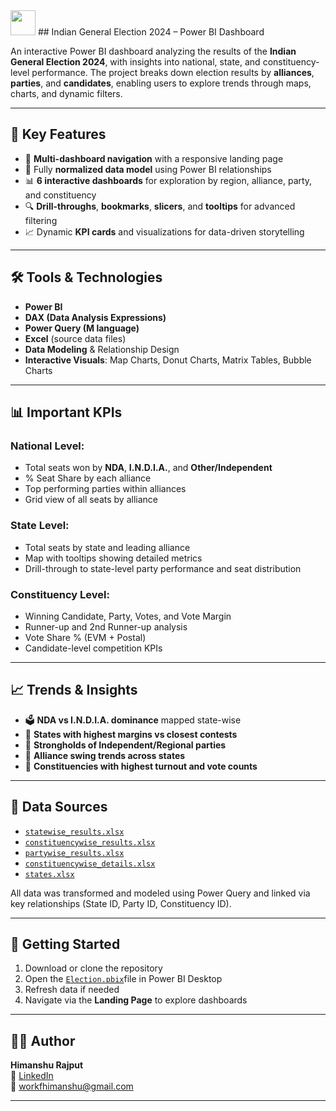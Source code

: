 <img src="https://img.icons8.com/color/96/000000/combo-chart--v1.png" width="40" height="40" />  
## Indian General Election 2024 – Power BI Dashboard

An interactive Power BI dashboard analyzing the results of the **Indian General Election 2024**, with insights into national, state, and constituency-level performance. The project breaks down election results by **alliances**, **parties**, and **candidates**, enabling users to explore trends through maps, charts, and dynamic filters.

---

## 📌 Key Features

- 📍 **Multi-dashboard navigation** with a responsive landing page
- 🧩 Fully **normalized data model** using Power BI relationships
- 📊 **6 interactive dashboards** for exploration by region, alliance, party, and constituency
- 🔍 **Drill-throughs**, **bookmarks**, **slicers**, and **tooltips** for advanced filtering
- 📈 Dynamic **KPI cards** and visualizations for data-driven storytelling

---

## 🛠 Tools & Technologies

- **Power BI**
- **DAX (Data Analysis Expressions)**
- **Power Query (M language)**
- **Excel** (source data files)
- **Data Modeling** & Relationship Design
- **Interactive Visuals**: Map Charts, Donut Charts, Matrix Tables, Bubble Charts

---

## 📊 Important KPIs

### National Level:
- Total seats won by **NDA**, **I.N.D.I.A.**, and **Other/Independent**
- % Seat Share by each alliance
- Top performing parties within alliances
- Grid view of all seats by alliance

### State Level:
- Total seats by state and leading alliance
- Map with tooltips showing detailed metrics
- Drill-through to state-level party performance and seat distribution

### Constituency Level:
- Winning Candidate, Party, Votes, and Vote Margin
- Runner-up and 2nd Runner-up analysis
- Vote Share % (EVM + Postal)
- Candidate-level competition KPIs


---

## 📈 Trends & Insights

- 🗳️ **NDA vs I.N.D.I.A. dominance** mapped state-wise
- 🥇 **States with highest margins vs closest contests**
- 📍 **Strongholds of Independent/Regional parties**
- 🔄 **Alliance swing trends across states**
- 🧮 **Constituencies with highest turnout and vote counts**

---

## 📁 Data Sources

- <a href="https://github.com/HimXRaj/India-Lok-Sabha-Election---2024/blob/main/RAW_Excel_Files/statewise_results.xlsx">`statewise_results.xlsx`</a>
- <a href="https://github.com/HimXRaj/India-Lok-Sabha-Election---2024/blob/main/RAW_Excel_Files/constituencywise_results.xlsx">`constituencywise_results.xlsx`</a>
- <a href="https://github.com/HimXRaj/India-Lok-Sabha-Election---2024/blob/main/RAW_Excel_Files/partywise_results.xlsx">`partywise_results.xlsx`</a>
- <a href="https://github.com/HimXRaj/India-Lok-Sabha-Election---2024/blob/main/RAW_Excel_Files/constituencywise_details.xlsx">`constituencywise_details.xlsx`</a>
- <a href="https://github.com/HimXRaj/India-Lok-Sabha-Election---2024/blob/main/RAW_Excel_Files/states.xlsx">`states.xlsx`</a>

All data was transformed and modeled using Power Query and linked via key relationships (State ID, Party ID, Constituency ID).

---

## 🚀 Getting Started

1. Download or clone the repository
2. Open the <a href="https://github.com/HimXRaj/India-Lok-Sabha-Election---2024/blob/main/Election%20Project.pbix">`Election.pbix`</a>file in Power BI Desktop
3. Refresh data if needed
4. Navigate via the **Landing Page** to explore dashboards

---

## 🙋‍♂️ Author

**Himanshu Rajput**  
🔗 [LinkedIn](https://www.linkedin.com/in/himxraj)  
📧 workfhimanshu@gmail.com

---

